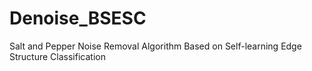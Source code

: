 # Denoise_BSESC
Salt and Pepper Noise Removal Algorithm Based on Self-learning Edge Structure Classification
